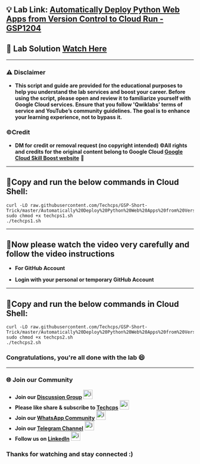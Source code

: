 
## 💡 Lab Link: [Automatically Deploy Python Web Apps from Version Control to Cloud Run - GSP1204](https://www.cloudskillsboost.google/focuses/80415?parent=catalog)

## 🚀 Lab Solution [Watch Here](https://youtu.be/zlX4ilbJcLE)

---

### ⚠️ Disclaimer
- **This script and guide are provided for  the educational purposes to help you understand the lab services and boost your career. Before using the script, please open and review it to familiarize yourself with Google Cloud services. Ensure that you follow 'Qwiklabs' terms of service and YouTube’s community guidelines. The goal is to enhance your learning experience, not to bypass it.**

### ©Credit
- **DM for credit or removal request (no copyright intended) ©All rights and credits for the original content belong to Google Cloud [Google Cloud Skill Boost website](https://www.cloudskillsboost.google/)** 🙏

---
## 🚨Copy and run the below commands in Cloud Shell:
```
curl -LO raw.githubusercontent.com/Techcps/GSP-Short-Trick/master/Automatically%20Deploy%20Python%20Web%20Apps%20from%20Version%20Control%20to%20Cloud%20Run/techcps1.sh
sudo chmod +x techcps1.sh
./techcps1.sh
```
---

## 🚨Now please watch the video very carefully and follow the video instructions
- **For GitHub Account**

- **Login with your personal or temporary GitHub Account**

---

## 🚨Copy and run the below commands in Cloud Shell:

```
curl -LO raw.githubusercontent.com/Techcps/GSP-Short-Trick/master/Automatically%20Deploy%20Python%20Web%20Apps%20from%20Version%20Control%20to%20Cloud%20Run/techcps2.sh
sudo chmod +x techcps2.sh
./techcps2.sh
```

### Congratulations, you're all done with the lab 😄

---

### 🌐 Join our Community

- **Join our [Discussion Group](https://t.me/Techcpschat)** <img src="https://github.com/user-attachments/assets/a4a4b767-151c-461d-bca1-da6d4c0cd68a" alt="icon" width="25" height="25">
- **Please like share & subscribe to [Techcps](https://www.youtube.com/@techcps)** <img src="https://github.com/user-attachments/assets/6ee41001-c795-467c-8d96-06b56c246b9c" alt="icon" width="25" height="25">
- **Join our [WhatsApp Community](https://whatsapp.com/channel/0029Va9nne147XeIFkXYv71A)** <img src="https://github.com/user-attachments/assets/aa10b8b2-5424-40bc-8911-7969f29f6dae" alt="icon" width="25" height="25">
- **Join our [Telegram Channel](https://t.me/Techcps)** <img src="https://github.com/user-attachments/assets/a4a4b767-151c-461d-bca1-da6d4c0cd68a" alt="icon" width="25" height="25">
- **Follow us on [LinkedIn](https://www.linkedin.com/company/techcps/)** <img src="https://github.com/user-attachments/assets/b9da471b-2f46-4d39-bea9-acdb3b3a23b0" alt="icon" width="25" height="25">

### Thanks for watching and stay connected :)
